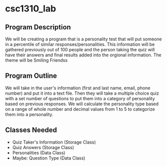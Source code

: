 # csc1310_lab

## Program Description

We will be creating a program that is a personality test that will put someone in a percentile of similar responses/personalities. This information will be gathered previously out of 100 people and the person taking the quiz will have their answers and final results added into the orgional information. The theme will be Smiling Friendss

## Program Outline

We will take in the user's information (first and last name, email, phone number) and put it into a text file. Then they will take a multiple choice quiz with a set number of questions to put them into a category of personality based on previous responses. We will calculate the personality type based on a range of whole number and decimal values from 1 to 5 to categorize them into a personality.

## Classes Needed 
- Quiz Taker's Information (Storage Class)
- Quiz Answers (Storage Class)
- Personalities (Data Class)
- Maybe: Question Type (Data Class)